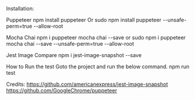 Installation:

Puppeteer
npm install puppeteer
Or
sudo npm install puppeteer --unsafe-perm=true --allow-root

Mocha Chai
npm i puppeteer mocha chai --save
or
sudo npm i puppeteer mocha chai --save --unsafe-perm=true --allow-root

Jest Image Compare 
npm i jest-image-snapshot --save

How to Run the test
Goto the project and run the below command.
npm run test



Credits:
https://github.com/americanexpress/jest-image-snapshot
https://github.com/GoogleChrome/puppeteer
